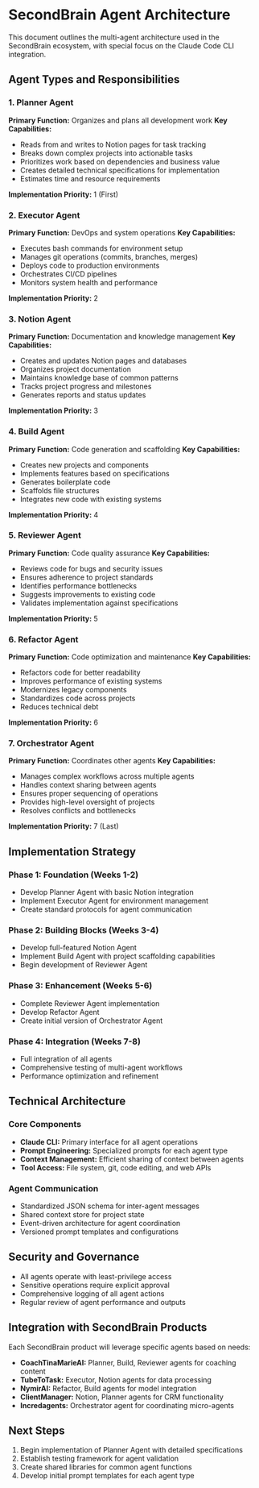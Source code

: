 # SecondBrain Agent Architecture

This document outlines the multi-agent architecture used in the SecondBrain ecosystem, with special focus on the Claude Code CLI integration.

## Agent Types and Responsibilities

### 1. Planner Agent
**Primary Function:** Organizes and plans all development work
**Key Capabilities:**
- Reads from and writes to Notion pages for task tracking
- Breaks down complex projects into actionable tasks
- Prioritizes work based on dependencies and business value
- Creates detailed technical specifications for implementation
- Estimates time and resource requirements

**Implementation Priority:** 1 (First)

### 2. Executor Agent
**Primary Function:** DevOps and system operations
**Key Capabilities:**
- Executes bash commands for environment setup
- Manages git operations (commits, branches, merges)
- Deploys code to production environments
- Orchestrates CI/CD pipelines
- Monitors system health and performance

**Implementation Priority:** 2

### 3. Notion Agent
**Primary Function:** Documentation and knowledge management
**Key Capabilities:**
- Creates and updates Notion pages and databases
- Organizes project documentation
- Maintains knowledge base of common patterns
- Tracks project progress and milestones
- Generates reports and status updates

**Implementation Priority:** 3

### 4. Build Agent
**Primary Function:** Code generation and scaffolding
**Key Capabilities:**
- Creates new projects and components
- Implements features based on specifications
- Generates boilerplate code
- Scaffolds file structures
- Integrates new code with existing systems

**Implementation Priority:** 4

### 5. Reviewer Agent
**Primary Function:** Code quality assurance
**Key Capabilities:**
- Reviews code for bugs and security issues
- Ensures adherence to project standards
- Identifies performance bottlenecks
- Suggests improvements to existing code
- Validates implementation against specifications

**Implementation Priority:** 5

### 6. Refactor Agent
**Primary Function:** Code optimization and maintenance
**Key Capabilities:**
- Refactors code for better readability
- Improves performance of existing systems
- Modernizes legacy components
- Standardizes code across projects
- Reduces technical debt

**Implementation Priority:** 6

### 7. Orchestrator Agent
**Primary Function:** Coordinates other agents
**Key Capabilities:**
- Manages complex workflows across multiple agents
- Handles context sharing between agents
- Ensures proper sequencing of operations
- Provides high-level oversight of projects
- Resolves conflicts and bottlenecks

**Implementation Priority:** 7 (Last)

## Implementation Strategy

### Phase 1: Foundation (Weeks 1-2)
- Develop Planner Agent with basic Notion integration
- Implement Executor Agent for environment management
- Create standard protocols for agent communication

### Phase 2: Building Blocks (Weeks 3-4)
- Develop full-featured Notion Agent
- Implement Build Agent with project scaffolding capabilities
- Begin development of Reviewer Agent

### Phase 3: Enhancement (Weeks 5-6)
- Complete Reviewer Agent implementation
- Develop Refactor Agent
- Create initial version of Orchestrator Agent

### Phase 4: Integration (Weeks 7-8)
- Full integration of all agents
- Comprehensive testing of multi-agent workflows
- Performance optimization and refinement

## Technical Architecture

### Core Components
- **Claude CLI:** Primary interface for all agent operations
- **Prompt Engineering:** Specialized prompts for each agent type
- **Context Management:** Efficient sharing of context between agents
- **Tool Access:** File system, git, code editing, and web APIs

### Agent Communication
- Standardized JSON schema for inter-agent messages
- Shared context store for project state
- Event-driven architecture for agent coordination
- Versioned prompt templates and configurations

## Security and Governance

- All agents operate with least-privilege access
- Sensitive operations require explicit approval
- Comprehensive logging of all agent actions
- Regular review of agent performance and outputs

## Integration with SecondBrain Products

Each SecondBrain product will leverage specific agents based on needs:

- **CoachTinaMarieAI:** Planner, Build, Reviewer agents for coaching content
- **TubeToTask:** Executor, Notion agents for data processing
- **NymirAI:** Refactor, Build agents for model integration
- **ClientManager:** Notion, Planner agents for CRM functionality
- **Incredagents:** Orchestrator agent for coordinating micro-agents

## Next Steps

1. Begin implementation of Planner Agent with detailed specifications
2. Establish testing framework for agent validation
3. Create shared libraries for common agent functions
4. Develop initial prompt templates for each agent type